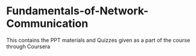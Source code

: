 # Fundamentals-of-Network-Communication
This contains the PPT materials and Quizzes given as a part of the course through Coursera

